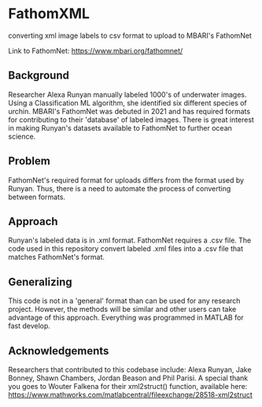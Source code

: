 # FathomXML
converting xml image labels to csv format to upload to MBARI's FathomNet

Link to FathomNet: https://www.mbari.org/fathomnet/

## Background
Researcher Alexa Runyan manually labeled 1000's of underwater images. Using a Classification ML algorithm, she identified six different species of urchin. MBARI's FathomNet was debuted in 2021 and has required formats for contributing to their 'database' of labeled images. There is great interest in making Runyan's datasets available to FathomNet to further ocean science.

## Problem
FathomNet's required format for uploads differs from the format used by Runyan. Thus, there is a need to automate the process of converting between formats.

## Approach
Runyan's labeled data is in .xml format. FathomNet requires a .csv file. The code used in this repository convert labeled .xml files into a .csv file that matches FathomNet's format. 

## Generalizing
This code is not in a 'general' format than can be used for any research project. However, the methods will be similar and other users can take advantage of this approach. Everything was programmed in MATLAB for fast develop. 

## Acknowledgements
Researchers that contributed to this codebase include: Alexa Runyan, Jake Bonney, Shawn Chambers, Jordan Beason and Phil Parisi.
A special thank you goes to Wouter Falkena for their xml2struct() function, available here: https://www.mathworks.com/matlabcentral/fileexchange/28518-xml2struct
